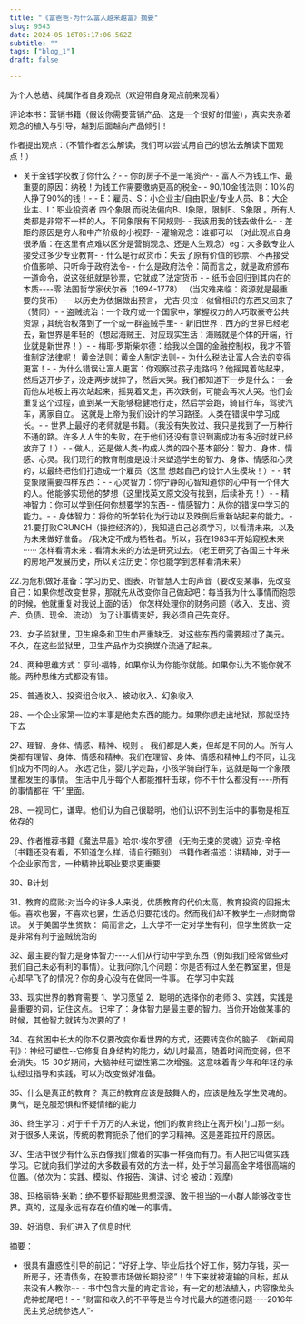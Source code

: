 ```yaml
--- 
title: "《富爸爸-为什么富人越来越富》摘要" 
slug: 9543
date: 2024-05-16T05:17:06.562Z 
subtitle: "" 
tags: ["blog_1"] 
draft: false

--- 
```



为个人总结、纯属作者自身观点（欢迎带自身观点前来观看）

评论本书：营销书籍（假设你需要营销产品、这是一个很好的借鉴），真实夹杂着观念的植入与引导，越到后面越向产品倾引！

作者提出观点：（不管作者怎么解读，我们可以尝试用自己的想法去解读下面观点！）
- 关于金钱学校教了你什么？- - 你的房子不是一笔资产- - 富人不为钱工作、最重要的原因：纳税！为钱工作需要缴纳更高的税金- - 90/10金钱法则：10%的人挣了90%的钱！- - E：雇员、S：小企业主/自由职业/专业人员、B：大企业主、I：职业投资者 四个象限    而税法偏向B、I象限，限制E、S象限 。所有人类都是非常不一样的人，不同象限有不同规则- - 我该用我的钱去做什么- - 差距的原因是穷人和中产阶级的小视野- - 灌输观念：谁都可以   （对此观点自身很矛盾：在这里有点难以区分是营销观念、还是人生观念）eg：大多数专业人接受过多少专业教育- - 什么是行政货币：失去了原有价值的钞票、不再接受价值影响、只听命于政府法令- - 什么是政府法令：简而言之，就是政府颁布一道命令，说这张纸就是钞票，它就成了法定货币    - - 纸币会回归到其内在的本质----零   法国哲学家伏尔泰（1694-1778）   （当灾难来临：资源就是最重要的货币）- - 以历史为依据做出预言，  尤吉·贝拉：似曾相识的东西又回来了    （赞同）- - 盗贼统治：一个政府或一个国家中，掌握权力的人巧取豪夺公共资源；其统治权落到了一个或一群盗贼手里- - 新旧世界：西方的世界已经老去，新世界是年轻的（想起海贼王、对应现实生活：海贼就是个体的开端，行业就是新世界！）- - 梅耶·罗斯柴尔德：给我以全国的金融控制权，我才不管谁制定法律呢！    黄金法则：黄金人制定法则- - 为什么税法让富人合法的变得更富！- - 为什么错误让富人更富：你观察过孩子走路吗？他摇晃着站起来，然后迈开步子，没走两步就摔了，然后大哭。我们都知道下一步是什么：一会而他从地板上再次站起来，摇晃着又走，再次跌倒，可能会再次大哭。他们会重复这个过程，直到某一天能够稳健地行走，然后学会跑，骑自行车，驾驶汽车，离家自立。   这就是上帝为我们设计的学习路径。人类在错误中学习成长。- - 世界上最好的老师就是书籍。（我没有失败过、我只是找到了一万种行不通的路。许多人人生的失败，在于他们还没有意识到离成功有多近时就已经放弃了！）- - 做人，还是做人类-构成人类的四个基本部分：智力、身体、情感、心灵。我们现行的教育制度是设计来塑造学生的智力、身体、情感和心灵的，以最终把他们打造成一个雇员（这里 想起自己的设计人生模块！）- - 转变象限需要四样东西：- - 心灵智力：你宁静的心智知道你的心中有一个伟大的人。他能够实现他的梦想（这里找英文原文没有找到，后续补充！）- - 精神智力：你可以学到任何你想要学的东西- - 情感智力：从你的错误中学习的能力。- - 身体智力：将你的所学转化为行动以及跌倒后重新站起来的能力。- 
21.要打败CRUNCH（操控经济的），我知道自己必须学习，以看清未来，以及为未来做好准备。  /我决定不成为牺牲者。所以，我在1983年开始窥视未来······    怎样看清未来：看清未来的方法是研究过去。（老王研究了各国三十年来的房地产发展历史，所以关注历史：你也能学到怎样看清未来）   

22.为危机做好准备：学习历史、图表、听智慧人士的声音（要改变某事，先改变自己：如果你想改变世界，那就先从改变你自己做起吧：每当我为什么事情而抱怨的时候，他就重复对我说上面的话）   你怎样处理你的财务问题（收入、支出、资产、负债、现金、流动）  为了让事情变好，我必须自己先变好。

23、女子监狱里，卫生棉条和卫生巾严重缺乏。对这些东西的需要超过了美元。不久，在这些监狱里，卫生产品作为交换媒介流通了起来。

24、两种思维方式：亨利·福特，如果你认为你能你就能。如果你认为不能你就不能。两种思维方式都没有错。

25、普通收入、投资组合收入、被动收入、幻象收入

26、一个企业家第一位的本事是他卖东西的能力。如果你想走出地狱，那就坚持下去

27、理智、身体、情感、精神、规则 。 我们都是人类，但却是不同的人。所有人类都有理智、身体、情感和精神。我们在理智、身体、情感和精神上的不同，让我们成为不同的人。    永远记住，婴儿学走路，小孩学骑自行车，这就是每一个象限里都发生的事情。   生活中几乎每个人都能推杆击球，你不干什么都没有----所有的事情都在 ‘干’ 里面。

28、一视同仁，谦卑。他们认为自己很聪明，他们认识不到生活中的事物是相互依存的

29、作者推荐书籍《魔法早晨》哈尔·埃尔罗德    《无拘无束的灵魂》迈克·辛格   （书籍还没有看，不知道怎么样，请自行甄别）   书籍作者描述：讲精神，对于一个企业家而言，一种精神比职业要求更重要

30、B计划

31、教育的腐败:对当今的许多人来说，优质教育的代价太高，教育投资的回报太低。喜欢也罢，不喜欢也罢，生活总归要花钱的。然而我们却不教学生一点财商常识。   关于美国学生贷款： 简而言之，上大学不一定对学生有利，但学生贷款一定是非常有利于盗贼统治的

32、最主要的智力是身体智力----人们从行动中学到东西（例如我们经常做些对我们自己未必有利的事情）。让我问你几个问题：你是否有过人坐在教室里，但是心却早飞了的情况？你的身心没有在做同一件事。   在学习中实践

33、现实世界的教育需要  1、学习愿望  2、聪明的选择你的老师   3、实践，实践是最重要的词，记住这点。  记牢了：身体智力是最主要的智力。当你开始做某事的时候，其他智力就转为次要的了！

34、在贫困中长大的你不仅要改变你看世界的方式，还要转变你的脑子.  《新闻周刊》：神经可塑性--它修复自身结构的能力，幼儿时最高，随着时间而变弱，但不会消失。15-30岁期间，大脑神经可塑性第二次增强。这意味着青少年和年轻的承认经过指导和实践，可以为改变做好准备。

35、什么是真正的教育？    真正的教育应该是鼓舞人的，应该是触及学生灵魂的。    勇气，是克服恐惧和怀疑情绪的能力

36、终生学习：对于千千万万的人来说，他们的教育终止在离开校门口那一刻。对于很多人来说，传统的教育扼杀了他们的学习精神。这是差距拉开的原因。

37、生活中很少有什么东西像我们做着的实事一样强而有力。有人把它叫做实践学习。它就向我们学过的大多数最有效的方法一样，处于学习最高金字塔很高端的位置。（依次为：实践、模拟、作报告、演讲、讨论    被动：观摩）

38、玛格丽特·米勒：绝不要怀疑那些思想深邃、敢于担当的一小群人能够改变世界。真的，这是永远有存在价值的唯一的事情。

39、好消息、我们进入了信息时代




摘要：
- 很具有蛊惑性引导的前记：“好好上学、毕业后找个好工作，努力存钱，买一所房子，还清债务，在股票市场做长期投资”！生下来就被灌输的目标，却从来没有人教你~- - 书中包含大量的肯定言论，有一定的想法植入，内容像龙头虎神蛇尾吧！- - ”财富和收入的不平等是当今时代最大的道德问题----2016年民主党总统参选人“- 
